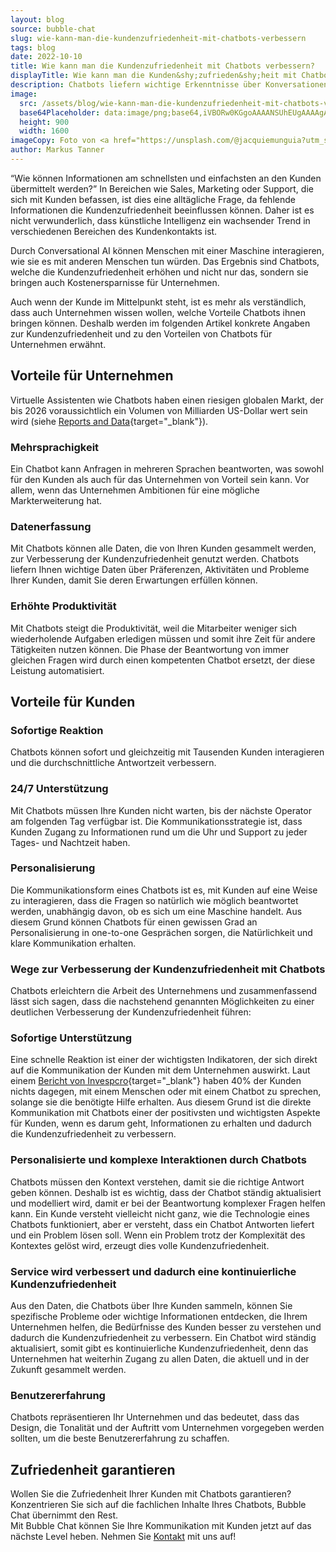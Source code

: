 ```yaml
---
layout: blog
source: bubble-chat
slug: wie-kann-man-die-kundenzufriedenheit-mit-chatbots-verbessern
tags: blog
date: 2022-10-10
title: Wie kann man die Kundenzufriedenheit mit Chatbots verbessern?
displayTitle: Wie kann man die Kunden&shy;zufrieden&shy;heit mit Chatbots verbessern?
description: Chatbots liefern wichtige Erkenntnisse über Konversationen. Sie optimieren Prozesse in Unternehmen und sorgen für grössere Zufriedenheit Ihrer Kunden.
image:
  src: /assets/blog/wie-kann-man-die-kundenzufriedenheit-mit-chatbots-verbessern/happy.jpg
  base64Placeholder: data:image/png;base64,iVBORw0KGgoAAAANSUhEUgAAAAgAAAAECAIAAAA8r+mnAAAACXBIWXMAAAsTAAALEwEAmpwYAAAAbUlEQVR4nGNwdLSODdEO91FlY2IP85ErzPA8ffrM7Cl9DFZWJu72ConBKspyYolBcg5WKkUFubFhXgzWFkbCfMzFaXZ/3+010uKVkRazNtVyczRn0NRQEhcX7Z0w7f+ffypq6vo6KiF+rglR/gCo9R2CbBk4ywAAAABJRU5ErkJggg==
  height: 900
  width: 1600
imageCopy: Foto von <a href="https://unsplash.com/@jacquiemunguia?utm_source=unsplash&utm_medium=referral&utm_content=creditCopyText">Jacqueline Munguía</a> auf <a href="https://unsplash.com/de/fotos/1pAwJiCD60c?utm_source=unsplash&utm_medium=referral&utm_content=creditCopyText">Unsplash</a>
author: Markus Tanner
---
```


“Wie können Informationen am schnellsten und einfachsten an den Kunden übermittelt werden?” In Bereichen wie Sales, Marketing oder Support, die sich mit Kunden befassen, ist dies eine alltägliche Frage, da fehlende Informationen die Kundenzufriedenheit beeinflussen können. Daher ist es nicht verwunderlich, dass künstliche Intelligenz ein wachsender Trend in verschiedenen Bereichen des Kundenkontakts ist.

Durch Conversational AI können Menschen mit einer Maschine interagieren, wie sie es mit anderen Menschen tun würden. Das Ergebnis sind Chatbots, welche die Kundenzufriedenheit erhöhen und nicht nur das, sondern sie bringen auch Kostenersparnisse für Unternehmen.

Auch wenn der Kunde im Mittelpunkt steht, ist es mehr als verständlich, dass auch Unternehmen wissen wollen, welche Vorteile Chatbots ihnen bringen können. Deshalb werden im folgenden Artikel konkrete Angaben zur Kundenzufriedenheit und zu den Vorteilen von Chatbots für Unternehmen erwähnt.

## Vorteile für Unternehmen

Virtuelle Assistenten wie Chatbots haben einen riesigen globalen Markt, der bis 2026 voraussichtlich ein Volumen von Milliarden US-Dollar wert sein wird (siehe [Reports and Data](https://www.reportsanddata.com/report-detail/chatbot-market){target="_blank"}).

### Mehrsprachigkeit

Ein Chatbot kann Anfragen in mehreren Sprachen beantworten, was sowohl für den Kunden als auch für das Unternehmen von Vorteil sein kann. Vor allem, wenn das Unternehmen Ambitionen für eine mögliche Markterweiterung hat.

### Datenerfassung

Mit Chatbots können alle Daten, die von Ihren Kunden gesammelt werden, zur Verbesserung der Kundenzufriedenheit genutzt werden. Chatbots liefern Ihnen wichtige Daten über Präferenzen, Aktivitäten und Probleme Ihrer Kunden, damit Sie deren Erwartungen erfüllen können.

### Erhöhte Produktivität

Mit Chatbots steigt die Produktivität, weil die Mitarbeiter weniger sich wiederholende Aufgaben erledigen müssen und somit ihre Zeit für andere Tätigkeiten nutzen können. Die Phase der Beantwortung von immer gleichen Fragen wird durch einen kompetenten Chatbot ersetzt, der diese Leistung automatisiert.

## Vorteile für Kunden

### Sofortige Reaktion

Chatbots können sofort und gleichzeitig mit Tausenden Kunden interagieren und die durchschnittliche Antwortzeit verbessern.

### 24/7 Unterstützung

Mit Chatbots müssen Ihre Kunden nicht warten, bis der nächste Operator am folgenden Tag verfügbar ist. Die Kommunikationsstrategie ist, dass Kunden Zugang zu Informationen rund um die Uhr und Support zu jeder Tages- und Nachtzeit haben.

### Personalisierung

Die Kommunikationsform eines Chatbots ist es, mit Kunden auf eine Weise zu interagieren, dass die Fragen so natürlich wie möglich beantwortet werden, unabhängig davon, ob es sich um eine Maschine handelt. Aus diesem Grund können Chatbots für einen gewissen Grad an Personalisierung in one-to-one Gesprächen sorgen, die Natürlichkeit und klare Kommunikation erhalten.

### Wege zur Verbesserung der Kundenzufriedenheit mit Chatbots

Chatbots erleichtern die Arbeit des Unternehmens und zusammenfassend lässt sich sagen, dass die nachstehend genannten Möglichkeiten zu einer deutlichen Verbesserung der Kundenzufriedenheit führen:

### Sofortige Unterstützung

Eine schnelle Reaktion ist einer der wichtigsten Indikatoren, der sich direkt auf die Kommunikation der Kunden mit dem Unternehmen auswirkt. Laut einem [Bericht von Invespcro](https://www.invespcro.com/blog/chatbots-customer-service/){target="_blank"} haben 40% der Kunden nichts dagegen, mit einem Menschen oder mit einem Chatbot zu sprechen, solange sie die benötigte Hilfe erhalten. Aus diesem Grund ist die direkte Kommunikation mit Chatbots einer der positivsten und wichtigsten Aspekte für Kunden, wenn es darum geht, Informationen zu erhalten und dadurch die Kundenzufriedenheit zu verbessern.

### Personalisierte und komplexe Interaktionen durch Chatbots

Chatbots müssen den Kontext verstehen, damit sie die richtige Antwort geben können. Deshalb ist es wichtig, dass der Chatbot ständig aktualisiert und modelliert wird, damit er bei der Beantwortung komplexer Fragen helfen kann. Ein Kunde versteht vielleicht nicht ganz, wie die Technologie eines Chatbots funktioniert, aber er versteht, dass ein Chatbot Antworten liefert und ein Problem lösen soll. Wenn ein Problem trotz der Komplexität des Kontextes gelöst wird, erzeugt dies volle Kundenzufriedenheit.

### Service wird verbessert und dadurch eine kontinuierliche Kundenzufriedenheit

Aus den Daten, die Chatbots über Ihre Kunden sammeln, können Sie spezifische Probleme oder wichtige Informationen entdecken, die Ihrem Unternehmen helfen, die Bedürfnisse des Kunden besser zu verstehen und dadurch die Kundenzufriedenheit zu verbessern. Ein Chatbot wird ständig aktualisiert, somit gibt es kontinuierliche Kundenzufriedenheit, denn das Unternehmen hat weiterhin Zugang zu allen Daten, die aktuell und in der Zukunft gesammelt werden.

### Benutzererfahrung

Chatbots repräsentieren Ihr Unternehmen und das bedeutet, dass das Design, die Tonalität und der Auftritt vom Unternehmen vorgegeben werden sollten, um die beste Benutzererfahrung zu schaffen.

## Zufriedenheit garantieren

Wollen Sie die Zufriedenheit Ihrer Kunden mit Chatbots garantieren?<br/>Konzentrieren Sie sich auf die fachlichen Inhalte Ihres Chatbots, Bubble Chat übernimmt den Rest.<br/>Mit Bubble Chat können Sie Ihre Kommunikation mit Kunden jetzt auf das nächste Level heben. Nehmen Sie [Kontakt](/kontakt/) mit uns auf!
